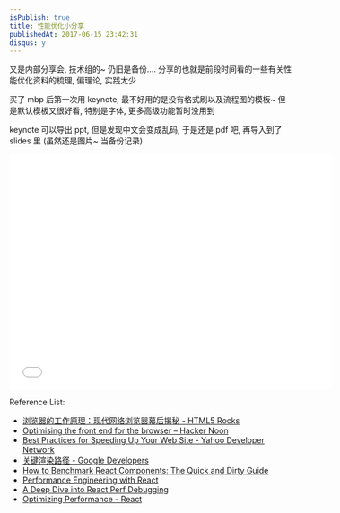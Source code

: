 ```yaml
---
isPublish: true
title: 性能优化小分享
publishedAt: 2017-06-15 23:42:31
disqus: y
---
```


又是内部分享会, 技术组的~ 仍旧是备份....
分享的也就是前段时间看的一些有关性能优化资料的梳理, 偏理论, 实践太少

买了 mbp 后第一次用 keynote, 最不好用的是没有格式刷以及流程图的模板~
但是默认模板又很好看, 特别是字体, 更多高级功能暂时没用到

keynote 可以导出 ppt, 但是发现中文会变成乱码, 于是还是 pdf 吧, 再导入到了 slides 里
(虽然还是图片~ 当备份记录)

<iframe src="//slides.com/bambooom/optimisation-intro/embed?style=light" width="576" height="420" scrolling="no" frameborder="0" webkitallowfullscreen mozallowfullscreen allowfullscreen></iframe>

Reference List:
* [浏览器的工作原理：现代网络浏览器幕后揭秘 - HTML5 Rocks](https://www.html5rocks.com/zh/tutorials/internals/howbrowserswork/)
* [Optimising the front end for the browser – Hacker Noon](https://hackernoon.com/optimising-the-front-end-for-the-browser-f2f51a29c572)
* [Best Practices for Speeding Up Your Web Site - Yahoo Developer Network](https://developer.yahoo.com/performance/rules.html)
* [关键渲染路径 - Google Developers](https://developers.google.com/web/fundamentals/performance/critical-rendering-path/)
* [How to Benchmark React Components: The Quick and Dirty Guide](https://engineering.musefind.com/how-to-benchmark-react-components-the-quick-and-dirty-guide-f595baf1014c)
* [Performance Engineering with React](http://benchling.engineering/performance-engineering-with-react/)
* [A Deep Dive into React Perf Debugging](http://benchling.engineering/deep-dive-react-perf-debugging/)
* [Optimizing Performance - React](https://facebook.github.io/react/docs/optimizing-performance.html)
